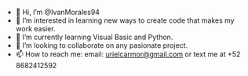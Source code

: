 - 👋 Hi, I’m @IvanMorales94
- 👀 I’m interested in learning new ways to create code that makes my work easier.
- 🌱 I’m currently learning Visual Basic and Python.
- 💞️ I’m looking to collaborate on any pasionate project.
- 📫 How to reach me: email: urielcarmor@gmail.com  or text me at +52 8682412592

<!---
IvanMorales94/IvanMorales94 is a ✨ special ✨ repository because its `README.md` (this file) appears on your GitHub profile.
You can click the Preview link to take a look at your changes.
--->      
